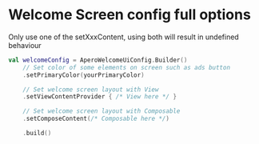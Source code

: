 Welcome Screen config full options
==================

Only use one of the setXxxContent, using both will result in undefined behaviour

```kotlin
val welcomeConfig = AperoWelcomeUiConfig.Builder()
    // Set color of some elements on screen such as ads button
    .setPrimaryColor(yourPrimaryColor)

    // Set welcome screen layout with View
    .setViewContentProvider { /* View here */ }

    // Set welcome screen layout with Composable
    .setComposeContent(/* Composable here */)

    .build()
```